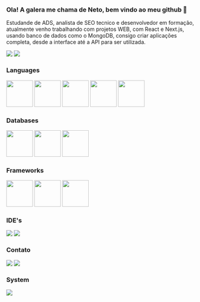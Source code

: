### Ola! A galera me chama de Neto, bem vindo ao meu github 👋

<p>
  Estudande de ADS, analista de SEO tecnico e desenvolvedor em formação, atualmente venho trabalhando com projetos WEB, com React e Next.js, usando banco de dados como o MongoDB, consigo criar aplicações completa, desde a interface até a API para ser utilizada.<br/>
</p>

<div>
             <div class="col-12" style="display:flex; flex-direction:column">
                 <div class="status">
                          <img src="https://github-readme-stats.vercel.app/api?username=zNetinho&show_icons=true&theme=tokyonight"> 
                          <img src="https://github-readme-stats.vercel.app/api/top-langs/?username=zNetinho&layout=compact&theme=tokyonight">
                 </div>
            </div>                                                                                                       
            <div>
              <h3>Languages</h3>
               <img src="https://skillicons.dev/icons?i=javascript" style="height:70px; widht:70px">
               <img src="https://skillicons.dev/icons?i=typescript" style="height:70px; widht:70px">
               <img src="https://skillicons.dev/icons?i=html" style="height:70px; widht:70px">
               <img src="https://skillicons.dev/icons?i=css" style="height:70px; widht:70px">
               <img src="https://skillicons.dev/icons?i=java" style="height:70px; widht:70px">
            </div>
            <div>
              <h3>Databases</h3>
              <img src="https://skillicons.dev/icons?i=mongodb" style="height:70px; widht:70px">
              <img src="https://skillicons.dev/icons?i=postgresql" style="height:70px; widht:70px">
              <img src="https://skillicons.dev/icons?i=mysql" style="height:70px; widht:70px">
            </div>
            <div>
            <h3>Frameworks</h3>
              <img src="https://skillicons.dev/icons?i=react" style="height:70px; widht:70px">
              <img src="https://skillicons.dev/icons?i=nextjs" style="height:70px; widht:70px">
              <img src="https://skillicons.dev/icons?i=tailwind" style="height:70px; widht:70px">
            </div>
            <div class="ides">
              <h3>IDE's</h3>
              <img src="https://skillicons.dev/icons?i=eclipse">
              <img src="https://skillicons.dev/icons?i=vscode">
            </div>
            <div>
              <h3>Contato</h3>
              <a href="https://www.linkedin.com/in/antonio-flavio-615166231/"><img src="https://img.shields.io/badge/LinkedIn-0077B5?style=for-the-badge&logo=linkedin&logoColor=white"></a>
              <a style="widht: 20px" href="mailto:netoflavio97@hotmail.com"><img src="https://img.shields.io/badge/Microsoft_Outlook-0078D4?style=for-the-badge&logo=microsoft-outlook&logoColor=white"></a>
            </div>
            <div>
              <h3>System</h3>
              <img src="https://img.shields.io/badge/Windows-0078D6?style=for-the-badge&logo=windows&logoColor=white">
            </div>
